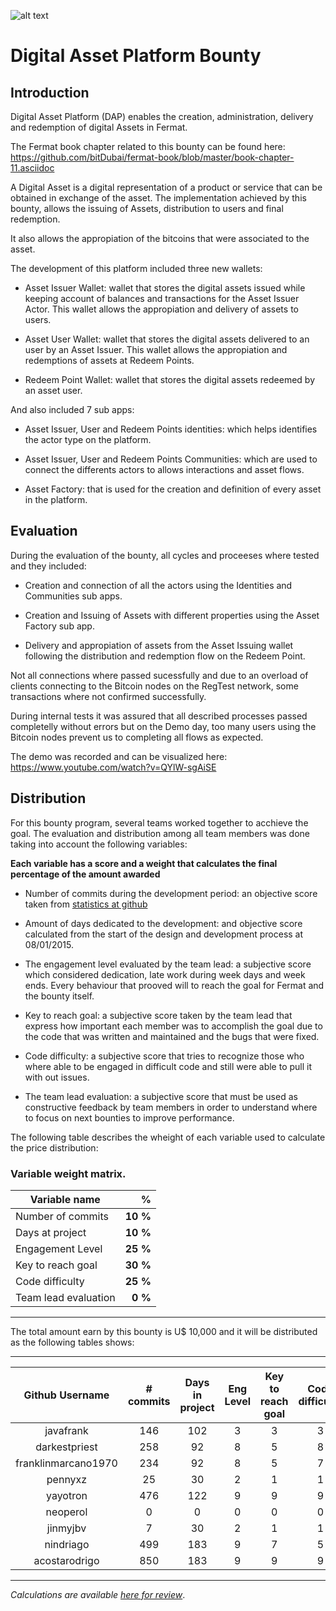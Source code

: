 ![alt text](https://github.com/bitDubai/media-kit/blob/master/MediaKit/Fermat%20Branding/Fermat%20Logotype/Fermat_Logo_3D.png "Fermat Logo")

# Digital Asset Platform Bounty

## Introduction


Digital Asset Platform (DAP) enables the creation, administration, delivery and redemption of digital Assets in Fermat.

The Fermat book chapter related to this bounty can be found here: https://github.com/bitDubai/fermat-book/blob/master/book-chapter-11.asciidoc

A Digital Asset is a digital representation of a product or service that can be obtained in exchange of the asset. The implementation achieved by this bounty, allows the issuing of Assets, distribution to users and final redemption.

It also allows the appropiation of the bitcoins that were associated to the asset.

The development of this platform included three new wallets:

- Asset Issuer Wallet: wallet that stores the digital assets issued while keeping account of balances and transactions for the Asset Issuer Actor. This wallet allows the appropiation and delivery of assets to users.

- Asset User Wallet: wallet that stores the digital assets delivered to an user by an Asset Issuer. This wallet allows the appropiation and redemptions of assets at Redeem Points.

- Redeem Point Wallet: wallet that stores the digital assets redeemed by an asset user. 


And also included 7 sub apps:

- Asset Issuer, User and Redeem Points identities: which helps identifies the actor type on the platform.

- Asset Issuer, User and Redeem Points Communities: which are used to connect the differents actors to allows interactions and asset flows.

- Asset Factory: that is used for the creation and definition of every asset in the platform.

## Evaluation

During the evaluation of the bounty, all cycles and proceeses where tested and they included:

- Creation and connection of all the actors using the Identities and Communities sub apps.

- Creation and Issuing of Assets with different properties using the Asset Factory sub app.

- Delivery and appropiation of assets from the Asset Issuing wallet following the distribution and redemption flow on the Redeem Point.

Not all connections where passed sucessfully and due to an overload of clients connecting to the Bitcoin nodes on the RegTest network, some transactions where not confirmed successfully.

During internal tests it was assured that all described processes passed completelly without errors but on the Demo day, too many users using the Bitcoin nodes prevent us to completing all flows as expected.

The demo was recorded and can be visualized here: https://www.youtube.com/watch?v=QYlW-sgAiSE


## Distribution

For this bounty program, several teams worked together to acchieve the goal. The evaluation and distribution among all team members was done taking into account the following variables:

**Each variable has a score and a weight that calculates the final percentage of the amount awarded**

- Number of commits during the development period: an objective score taken from [statistics at github](https://github.com/bitDubai/fermat/graphs/contributors)

- Amount of days dedicated to the development: and objective score calculated from the start of the design and development process at 08/01/2015.

- The engagement level evaluated by the team lead: a subjective score which considered dedication, late work during week days and week ends. Every behaviour that prooved will to reach the goal for Fermat and the bounty itself.

- Key to reach goal: a subjective score taken by the team lead that express how important each member was to accomplish the goal due to the code that was written and maintained and the bugs that were fixed.

- Code difficulty: a subjective score that tries to recognize those who where able to be engaged in difficult code and still were able to pull it with out issues.

- The team lead evaluation: a subjective score that must be used as constructive feedback by team members in order to understand where to focus on next bounties to improve performance.

The following table describes the wheight of each variable used to calculate the price distribution:

### Variable weight matrix.

| Variable name  | % |  
|----|----:|
|Number of commits      |**10 %**|
|Days at project        |**10 %**|
|Engagement Level       |**25 %**|
|Key to reach goal      |**30 %**|
|Code difficulty        |**25 %**|
|Team lead evaluation   |**0 %**|

---

The total amount earn by this bounty is U$ 10,000 and it will be distributed as the following tables shows:

---

| Github Username | # commits | Days in project | Eng Level | Key to reach goal | Code difficulty | Team Lead evaluation | Points | % Bounty | U$S |
|:----:|:----:|:----:|:----:|:----:|:----:|:----:|:----:|:----:|:----:|
|javafrank|146|102|3|3|3|4|232|7%|**$732**
|darkestpriest|258|92|8|5|8|7|496|15%|**$1475**
|franklinmarcano1970|234|92|8|5|7|7|468|14%|**$1410**
|pennyxz|25|30|2|1|1|5|97|3%|**$291**
|yayotron|476|122|9|9|9|9|600|20%|**$1971**
|neoperol|0|0|0|0|0|0|0|0%|**$0**
|jinmyjbv|7|30|2|1|1|5|95|3%|**$286**
|nindriago|499|183|9|7|5|7|530|17%|**$1681**
|acostarodrigo|850|183|9|9|9|0|677|22%|**$2152**

---

*Calculations are available [here for review](https://drive.google.com/file/d/0B7orX7X-_kGtZWpCU0JTUm1BSVE/view?usp=sharing)*.
